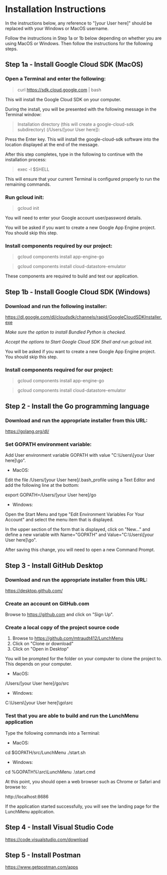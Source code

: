 
# Installation Instructions

In the instructions below, any reference to "[your User here]" should be replaced with your Windows or MacOS username.

Follow the instructions in Step 1a or 1b below depending on whether you are using MacOS or Windows. Then follow the instructions for the following steps.

## Step 1a - Install Google Cloud SDK (MacOS)

### Open a Terminal and enter the following: 

>curl <https://sdk.cloud.google.com> | bash

This will install the Google Cloud SDK on your computer. 

During the install, you will be presented with the following message in the Terminal window: 

>Installation directory (this will create a google-cloud-sdk subdirectory) (/Users/[your User here]):

Press the Enter key. This will install the google-cloud-sdk software into the location displayed at the end of the message.

After this step completes, type in the following to continue with the installation process: 

>exec -l $SHELL

This will ensure that your current Terminal is configured properly to run the remaining commands.

### Run gcloud init:

>gcloud init

You will need to enter your Google account user/password details. 

You will be asked if you want to create a new Google App Engine project. You should skip this step.

### Install components required by our project:

>gcloud components install app-engine-go

>gcloud components install cloud-datastore-emulator

These components are required to build and test our application.

## Step 1b - Install Google Cloud SDK (Windows)

### Download and run the following installer:

https://dl.google.com/dl/cloudsdk/channels/rapid/GoogleCloudSDKInstaller.exe

_Make sure the option to install Bundled Python is checked._

_Accept the options to Start Google Cloud SDK Shell and run gcloud init._

You will be asked if you want to create a new Google App Engine project. You should skip this step.

### Install components required for our project:

>gcloud components install app-engine-go

>gcloud components install cloud-datastore-emulator

## Step 2 - Install the Go programming language

### Download and run the appropriate installer from this URL:

https://golang.org/dl/

### Set GOPATH environment variable:

Add User environment variable GOPATH with value "C:\\Users\\[your User here]\\go".

* MacOS:

Edit the file /Users/[your User here]/.bash_profile using a Text Editor and add the following line at the bottom:

export GOPATH=/Users/[your User here]/go

* Windows: 

Open the Start Menu and type "Edit Environment Variables For Your Account" and select the menu item that is displayed.

In the upper section of the form that is displayed, click on "New..." and define a new variable with Name="GOPATH" and Value="C:\\Users\\[your User here]\\go".

After saving this change, you will need to open a new Command Prompt.

## Step 3 - Install GitHub Desktop

### Download and run the appropriate installer from this URL:

https://desktop.github.com/

### Create an account on GitHub.com

Browse to https://github.com and click on "Sign Up".

### Create a local copy of the project source code
1. Browse to https://github.com/mtraudt412/LunchMenu
2. Click on "Clone or download"
3. Click on "Open in Desktop"

You will be prompted for the folder on your computer to clone the project to. This depends on your computer.

* MacOS:

/Users/[your User here]/go/src

* Windows: 

C:\\Users\\[your User here]\\go\\src

### Test that you are able to build and run the LunchMenu application

Type the following commands into a Terminal:

* MacOS:

cd $GOPATH/src/LunchMenu
./start.sh

* Windows: 

cd %GOPATH%\\src\\LunchMenu
.\start.cmd

At this point, you should open a web browser such as Chrome or Safari and browse to: 

http://localhost:8686

If the application started successfully, you will see the landing page for the LunchMenu application.

## Step 4 - Install Visual Studio Code

https://code.visualstudio.com/download

## Step 5 - Install Postman

https://www.getpostman.com/apps
